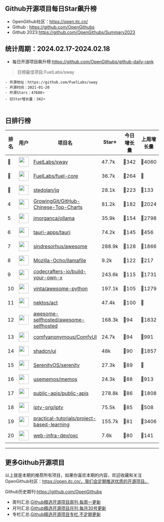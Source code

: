 ## Github开源项目每日Star飙升榜

- OpenGithub社区：https://open.itc.cn/
- Github : https://github.com/OpenGithubs
- Github 2023:https://github.com/OpenGithubs/Summary2023

## 统计周期：2024.02.17-2024.02.18

- 每日开源项目飙升榜:https://github.com/OpenGithubs/github-daily-rank



> 日榜最佳项目:FuelLabs/sway  

    - 开源地址：https://github.com/FuelLabs/sway
    - 开源时间：2021-01-20
    - 开源Stars：47688⭐
    - 日Star增长量：342⭐

![]()


## 日排行榜

| 排名        |  用户     |  项目名          | Star⭐          | 今日增长量     | 上周增长量      |  开源时间   |
|------------|------------|---------------|---------------- |--------------|----------------|------------|
| 🥇 | <img src="https://avatars.githubusercontent.com/u/55993183?v=4" alt="" size="32" height="32" width="32" data-view-component="true" class="avatar circle"> | [FuelLabs/sway](https://github.com/FuelLabs/sway)| 47.7k  | 🔺342| 🔺4060 | 2021-01-20 |
| 🥈 | <img src="https://avatars.githubusercontent.com/u/55993183?v=4" alt="" size="32" height="32" width="32" data-view-component="true" class="avatar circle"> | [FuelLabs/fuel-core](https://github.com/FuelLabs/fuel-core)| 36.7k  | 🔺264| 🔺 | 2020-08-28 |
| 🥉 | <img src="https://avatars.githubusercontent.com/u/104800540?v=4" alt="" size="32" height="32" width="32" data-view-component="true" class="avatar circle"> | [stedolan/jq](https://github.com/stedolan/jq)| 28.1k  | 🔺223| 🔺133 | 2012-07-19 |
| 4 | <img src="https://avatars.githubusercontent.com/u/21018904?u=bcc423f3536e0ea420dfe438d96b36a7ff2704d7&v=4" alt="" size="32" height="32" width="32" data-view-component="true" class="avatar circle"> | [GrowingGit/GitHub-Chinese-Top-Charts](https://github.com/GrowingGit/GitHub-Chinese-Top-Charts)| 81.2k  | 🔺182| 🔺2024 | 2019-09-05 |
| 5 | <img src="https://avatars.githubusercontent.com/u/151674099?v=4" alt="" size="32" height="32" width="32" data-view-component="true" class="avatar circle"> | [jmorganca/ollama](https://github.com/jmorganca/ollama)| 35.9k  | 🔺154| 🔺2798 | 2023-06-27 |
| 6 | <img src="https://avatars.githubusercontent.com/u/54536011?v=4" alt="" size="32" height="32" width="32" data-view-component="true" class="avatar circle"> | [tauri-apps/tauri](https://github.com/tauri-apps/tauri)| 74.2k  | 🔺145| 🔺456 | 2019-07-13 |
| 7 | <img src="https://avatars.githubusercontent.com/u/170270?u=34acd557a042ac478d273a4621570cadb6b0bd89&v=4" alt="" size="32" height="32" width="32" data-view-component="true" class="avatar circle"> | [sindresorhus/awesome](https://github.com/sindresorhus/awesome)| 288.9k  | 🔺128| 🔺1866 | 2014-07-11 |
| 8 | <img src="https://avatars.githubusercontent.com/u/117940224?v=4" alt="" size="32" height="32" width="32" data-view-component="true" class="avatar circle"> | [Mozilla-Ocho/llamafile](https://github.com/Mozilla-Ocho/llamafile)| 9.2k  | 🔺122| 🔺217 | 2023-09-11 |
| 9 | <img src="https://avatars.githubusercontent.com/u/58904235?v=4" alt="" size="32" height="32" width="32" data-view-component="true" class="avatar circle"> | [codecrafters-io/build-your-own-x](https://github.com/codecrafters-io/build-your-own-x)| 243.6k  | 🔺115| 🔺1731 | 2018-05-09 |
| 10 | <img src="https://avatars.githubusercontent.com/u/652070?u=95b472a9a11b64ee0f74512ad918d762d42c213c&v=4" alt="" size="32" height="32" width="32" data-view-component="true" class="avatar circle"> | [vinta/awesome-python](https://github.com/vinta/awesome-python)| 197.1k  | 🔺105| 🔺1279 | 2014-06-28 |
| 11 | <img src="https://avatars.githubusercontent.com/u/3813618?v=4" alt="" size="32" height="32" width="32" data-view-component="true" class="avatar circle"> | [nektos/act](https://github.com/nektos/act)| 47.4k  | 🔺100| 🔺 | 2019-01-03 |
| 12 | <img src="https://avatars.githubusercontent.com/u/24270415?v=4" alt="" size="32" height="32" width="32" data-view-component="true" class="avatar circle"> | [awesome-selfhosted/awesome-selfhosted](https://github.com/awesome-selfhosted/awesome-selfhosted)| 168.3k  | 🔺94| 🔺1832 | 2015-06-01 |
| 13 | <img src="https://avatars.githubusercontent.com/u/121283862?u=f3e53b07cfbae7136f1796d4f6453827a12c2307&v=4" alt="" size="32" height="32" width="32" data-view-component="true" class="avatar circle"> | [comfyanonymous/ComfyUI](https://github.com/comfyanonymous/ComfyUI)| 24.7k  | 🔺94| 🔺991 | 2023-01-17 |
| 14 | <img src="https://avatars.githubusercontent.com/u/139895814?v=4" alt="" size="32" height="32" width="32" data-view-component="true" class="avatar circle"> | [shadcn/ui](https://github.com/shadcn/ui)| 48k  | 🔺90| 🔺1857 | 2023-01-04 |
| 15 | <img src="https://avatars.githubusercontent.com/u/50811782?v=4" alt="" size="32" height="32" width="32" data-view-component="true" class="avatar circle"> | [SerenityOS/serenity](https://github.com/SerenityOS/serenity)| 27.3k  | 🔺89| 🔺 | 2018-12-03 |
| 16 | <img src="https://avatars.githubusercontent.com/u/95764151?v=4" alt="" size="32" height="32" width="32" data-view-component="true" class="avatar circle"> | [usememos/memos](https://github.com/usememos/memos)| 24.3k  | 🔺88| 🔺913 | 2021-12-08 |
| 17 | <img src="https://avatars.githubusercontent.com/u/51121562?v=4" alt="" size="32" height="32" width="32" data-view-component="true" class="avatar circle"> | [public-apis/public-apis](https://github.com/public-apis/public-apis)| 278.8k  | 🔺86| 🔺1808 | 2016-03-21 |
| 18 | <img src="https://avatars.githubusercontent.com/u/55937028?v=4" alt="" size="32" height="32" width="32" data-view-component="true" class="avatar circle"> | [iptv-org/iptv](https://github.com/iptv-org/iptv)| 75.5k  | 🔺85| 🔺508 | 2018-11-15 |
| 19 | <img src="https://avatars.githubusercontent.com/u/89421154?v=4" alt="" size="32" height="32" width="32" data-view-component="true" class="avatar circle"> | [practical-tutorials/project-based-learning](https://github.com/practical-tutorials/project-based-learning)| 155.7k  | 🔺81| 🔺3406 | 2017-04-12 |
| 20 | <img src="https://avatars.githubusercontent.com/u/149946238?v=4" alt="" size="32" height="32" width="32" data-view-component="true" class="avatar circle"> | [web-infra-dev/oxc](https://github.com/web-infra-dev/oxc)| 7.6k  | 🔺80| 🔺141 | 2023-02-09 |

---
## 更多Github开源项目

以上就是本期的推荐所有项目，如果你喜欢本期的内容，欢迎收藏和关注OpenGithub社区：https://open.itc.cn/，我们会定期推送优质的开源项目。

Github历史期刊:https://github.com/OpenGithubs
- 周刊汇总:[Github精选开源项目周刊,每周一更新](https://github.com/OpenGithubs/weekly)
- 月刊汇总:[Github精选开源项目月刊,每月30号更新](https://github.com/OpenGithubs/monthly)
- 专栏汇总:[Github精选开源项目专栏,不定期更新](https://github.com/OpenGithubs/selectedColumn)
